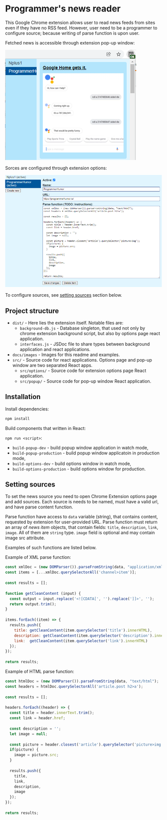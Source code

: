 # Programmer's news reader

This Google Chrome extension allows user to read news feeds from sites even if they have no RSS feed. However, user need to be a programmer to configure source; because writing of parse function is upon user.

Fetched news is accessible through extension pop-up window:

![Extension popup window](docs/images/popup.png)

Sorces are configured through extension options:

![Extension options window](docs/images/options.png)

To configure sources, see [setting sources](#setting-sources) section below.

## Project structure

- `dist/` - Here lies the extension itself. Notable files are:
  - `background-db.js` - Database singleton, that used not only by chrome extension background script, but also by options page react application.
  - `interfaces.js` - JSDoc file to share types between background application and react applications.
- `docs/images` - Images for this readme and examples.
- `src/` - Source code for react applications. Options page and pop-up window are two separated React apps.
  - `src/options/` - Source code for extension options page React application.
  - `src/popup/` - Source code for pop-up window React application.

## Installation

Install dependencies:

```bash
npm install
```

Build components that written in React:

`npm run <script>`:

- `build-popup-dev` - build popup window application in watch mode,
- `build-popup-production` - build popup window applicatoin in production mode,
- `build-options-dev` - build options window in watch mode,
- `build-options-production` - build options window for production.

## Setting sources

To set the news source you need to open Chrome Extension options page and add sources. Each source is needs to be named, must have a valid url, and have parse content function.

Parse function have access to `data` variable (string), that contains content, requested by extension for user-provided URL. Parse function must return an array of *news item* objects, that contain fields: `title`, `description`, `link`, `image`. All of them are `string` type. `image` field is optional and may contain image src attribute.

Examples of such functions are listed below.

Example of XML parse function:
```js
const xmlDoc = (new DOMParser()).parseFromString(data, "application/xml");
const items = [...xmlDoc.querySelectorAll('channel>item')];

const results = [];

function getCleanContent (input) {
  const output = input.replace('<![CDATA[', '').replace(']]>', '');
  return output.trim();
}

items.forEach((item) => {
  results.push({
    title: getCleanContent(item.querySelector('title').innerHTML),
    description: getCleanContent(item.querySelector('description').innerHTML),
    link:  getCleanContent(item.querySelector('link').innerHTML)
  });
});

return results;
```

Example of HTML parse function:
```js
const htmlDoc = (new DOMParser()).parseFromString(data, "text/html");
const headers = htmlDoc.querySelectorAll('article.post h2>a');

const results = [];

headers.forEach((header) => {
  const title = header.innerText.trim();
  const link = header.href;

  const description = '';
  let image = null;

  const picture = header.closest('article').querySelector('picture>img');
  if(picture) {
    image = picture.src;
  }

  results.push({
    title,
    link,
    description,
    image
  });
});

return results;
```

